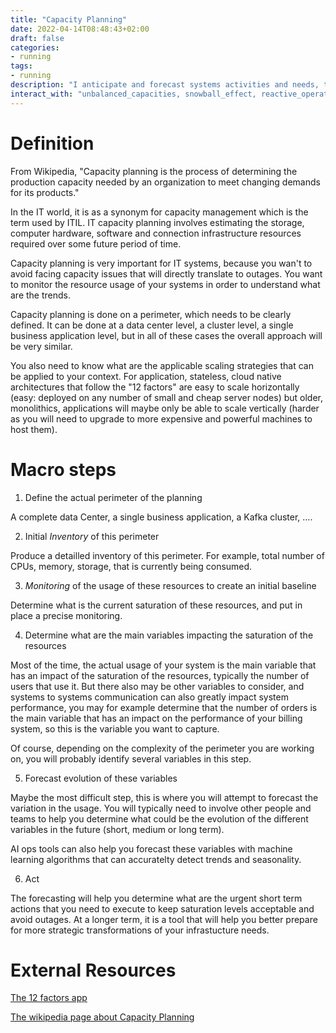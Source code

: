 ```yaml
---
title: "Capacity Planning"
date: 2022-04-14T08:48:43+02:00
draft: false
categories:
- running
tags:
- running
description: "I anticipate and forecast systems activities and needs, to guarantee service level objectives and system capacity"
interact_with: "unbalanced_capacities, snowball_effect, reactive_operations"
---
```


# Definition

From Wikipedia, "Capacity planning is the process of determining the production capacity needed by an organization to meet changing demands for its products."

In the IT world, it is as a synonym for capacity management which is the term used by ITIL. IT capacity planning involves estimating the storage, computer hardware, software and connection infrastructure resources required over some future period of time.

Capacity planning is very important for IT systems, because you wan't to avoid facing capacity issues that will directly translate to outages. You want to monitor the resource usage of your systems in order to understand what are the trends.

Capacity planning is done on a perimeter, which needs to be clearly defined. It can be done at a data center level, a cluster level, a single business application level, but in all of these cases the overall approach will be very similar.

You also need to know what are the applicable scaling strategies that can be applied to your context. For application, stateless, cloud native architectures that follow the "12 factors" are easy to scale horizontally (easy: deployed on any number of small and cheap server nodes) but older, monolithics, applications will maybe only be able to scale vertically (harder as you will need to upgrade to more expensive and powerful machines to host them). 

# Macro steps

1. Define the actual perimeter of the planning

A complete data Center, a single business application, a Kafka cluster, ....

2. Initial *Inventory* of this perimeter

Produce a detailled inventory of this perimeter. For example, total number of CPUs, memory, storage, that is currently being consumed.

3. *Monitoring* of the usage of these resources to create an initial baseline

Determine what is the current saturation of these resources, and put in place a precise monitoring.

4. Determine what are the main variables impacting the saturation of the resources

Most of the time, the actual usage of your system is the main variable that has an impact of the saturation of the resources, typically the number of users that use it. But there also may be other variables to consider, and systems to systems communication can also greatly impact system performance, you may for example determine that the number of orders is the main variable that has an impact on the performance of your billing system, so this is the variable you want to capture.

Of course, depending on the complexity of the perimeter you are working on, you will probably identify several variables in this step.

5. Forecast evolution of these variables

Maybe the most difficult step, this is where you will attempt to forecast the variation in the usage. You will typically need to involve other people and teams to help you determine what could be the evolution of the different variables in the future (short, medium or long term).

AI ops tools can also help you forecast these variables with machine learning algorithms that can accuratelty detect trends and seasonality.

6. Act

The forecasting will help you determine what are the urgent short term actions that you need to execute to keep saturation levels acceptable and avoid outages.
At a longer term, it is a tool that will help you better prepare for more strategic transformations of your infrastucture needs.


# External Resources

[The 12 factors app](https://12factor.net/)

[The wikipedia page about Capacity Planning](https://en.wikipedia.org/wiki/Capacity_planning)
